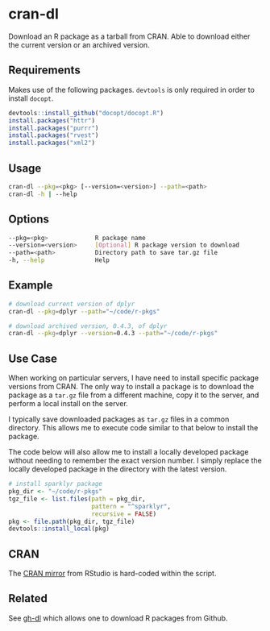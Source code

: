# cran-dl
Download an R package as a tarball from CRAN.  Able to download either the current version or an archived version.

## Requirements
Makes use of the following packages.  `devtools` is only required in order to install `docopt`.

```R
devtools::install_github("docopt/docopt.R")
install.packages("httr")
install.packages("purrr")
install.packages("rvest")
install.packages("xml2")
```

## Usage

```bash
cran-dl --pkg=<pkg> [--version=<version>] --path=<path>
cran-dl -h | --help
```

## Options

```bash
--pkg=<pkg>             R package name
--version=<version>     [Optional] R package version to download
--path=<path>           Directory path to save tar.gz file
-h, --help              Help
```

## Example

```bash
# download current version of dplyr
cran-dl --pkg=dplyr --path="~/code/r-pkgs"

# download archived version, 0.4.3, of dplyr
cran-dl --pkg=dplyr --version=0.4.3 --path="~/code/r-pkgs"
```

## Use Case
When working on particular servers, I have need to install specific package versions from CRAN.  The only way to install a package is to download the package as a `tar.gz` file from a different machine, copy it to the server, and perform a local install on the server.

I typically save downloaded packages as `tar.gz` files in a common directory.  This allows me to execute code similar to that below to install the package.

The code below will also allow me to install a locally developed package without needing to remember the exact version number. I simply replace the locally developed package in the directory with the latest version.

```R
# install sparklyr package
pkg_dir <- "~/code/r-pkgs"
tgz_file <- list.files(path = pkg_dir,
                       pattern = "^sparklyr",
                       recursive = FALSE)
pkg <- file.path(pkg_dir, tgz_file)
devtools::install_local(pkg)
```

## CRAN
The [CRAN mirror](https://cran.rstudio.com) from RStudio is hard-coded within the script.

## Related
See [gh-dl](https://github.com/curtisalexander/gh-dl) which allows one to download R packages from Github.
